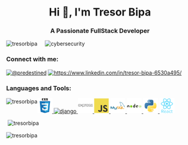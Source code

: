 <h1 align="center">Hi 👋, I'm Tresor Bipa</h1>
<h3 align="center">A Passionate FullStack Developer</h3>

<img align="right" alt="cybersecurity" width="400" src="https://media4.giphy.com/media/v7WM6sLcnGIc8/giphy.gif">

<p align="left"> <img src="https://komarev.com/ghpvc/?username=tresorbipa&label=Profile%20views&color=0e75b6&style=flat" alt="tresorbipa" /> </p>

<h3 align="left">Connect with me:</h3>
<p align="left">
<a href="https://codepen.io/@predestined" target="blank"><img align="center" src="https://raw.githubusercontent.com/rahuldkjain/github-profile-readme-generator/master/src/images/icons/Social/codepen.svg" alt="@predestined" height="30" width="40" /></a>
<a href="https://linkedin.com/in/https://www.linkedin.com/in/tresor-bipa-6530a495/" target="blank"><img align="center" src="https://raw.githubusercontent.com/rahuldkjain/github-profile-readme-generator/master/src/images/icons/Social/linked-in-alt.svg" alt="https://www.linkedin.com/in/tresor-bipa-6530a495/" height="30" width="40" /></a>
</p>

<h3 align="left">Languages and Tools:</h3>
<p align="left"> <a href="https://www.w3schools.com/css/" target="_blank" rel="noreferrer"> <img src="https://raw.githubusercontent.com/devicons/devicon/master/icons/css3/css3-original-wordmark.svg" alt="css3" width="40" height="40"/> </a> <a href="https://www.djangoproject.com/" target="_blank" rel="noreferrer"> <img src="https://cdn.worldvectorlogo.com/logos/django.svg" alt="django" width="40" height="40"/> </a> <a href="https://expressjs.com" target="_blank" rel="noreferrer"> <img src="https://raw.githubusercontent.com/devicons/devicon/master/icons/express/express-original-wordmark.svg" alt="express" width="40" height="40"/> </a> <a href="https://developer.mozilla.org/en-US/docs/Web/JavaScript" target="_blank" rel="noreferrer"> <img src="https://raw.githubusercontent.com/devicons/devicon/master/icons/javascript/javascript-original.svg" alt="javascript" width="40" height="40"/> </a> <a href="https://www.mysql.com/" target="_blank" rel="noreferrer"> <img src="https://raw.githubusercontent.com/devicons/devicon/master/icons/mysql/mysql-original-wordmark.svg" alt="mysql" width="40" height="40"/> </a> <a href="https://nodejs.org" target="_blank" rel="noreferrer"> <img src="https://raw.githubusercontent.com/devicons/devicon/master/icons/nodejs/nodejs-original-wordmark.svg" alt="nodejs" width="40" height="40"/> </a> <a src="https://raw.githubusercontent.com/devicons/devicon/master/icons/postgresql/postgresql-original-wordmark.svg" alt="postgresql" width="40" height="40"/> </a> <a href="https://www.python.org" target="_blank" rel="noreferrer"> <img src="https://raw.githubusercontent.com/devicons/devicon/master/icons/python/python-original.svg" alt="python" width="40" height="40"/> </a> <a href="https://reactjs.org/" target="_blank" rel="noreferrer"> <img src="https://raw.githubusercontent.com/devicons/devicon/master/icons/react/react-original-wordmark.svg" alt="react" width="40" height="40"/> </a> <a 

<p><img align="left" src="https://github-readme-stats.vercel.app/api/top-langs?username=tresorbipa&show_icons=true&locale=en&layout=compact" alt="tresorbipa" /></p>

<p>&nbsp;<img align="center" src="https://github-readme-stats.vercel.app/api?username=tresorbipa&show_icons=true&locale=en" alt="tresorbipa" /></p>

<p><img align="center" src="https://github-readme-streak-stats.herokuapp.com/?user=tresorbipa&" alt="tresorbipa" /></p>
